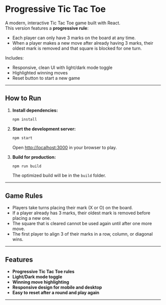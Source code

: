 # Progressive Tic Tac Toe

A modern, interactive Tic Tac Toe game built with React.  
This version features a **progressive rule**:  
- Each player can only have 3 marks on the board at any time.
- When a player makes a new move after already having 3 marks, their oldest mark is removed and that square is blocked for one turn.

Includes:
- Responsive, clean UI with light/dark mode toggle
- Highlighted winning moves
- Reset button to start a new game

---

## How to Run

1. **Install dependencies:**

   ```bash
   npm install
   ```

2. **Start the development server:**

   ```bash
   npm start
   ```

   Open [http://localhost:3000](http://localhost:3000) in your browser to play.

3. **Build for production:**

   ```bash
   npm run build
   ```

   The optimized build will be in the `build` folder.

---

## Game Rules

- Players take turns placing their mark (X or O) on the board.
- If a player already has 3 marks, their oldest mark is removed before placing a new one.
- The square that is cleared cannot be used again until after one more move.
- The first player to align 3 of their marks in a row, column, or diagonal wins.

---

## Features

- **Progressive Tic Tac Toe rules**
- **Light/Dark mode toggle**
- **Winning move highlighting**
- **Responsive design for mobile and desktop**
- **Easy to reset after a round and play again**

---
